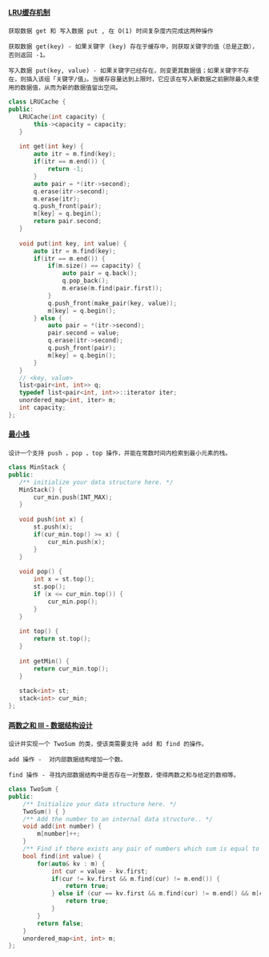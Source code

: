  
 #### [LRU缓存机制](https://leetcode-cn.com/problems/lru-cache/)
 
`获取数据 get 和 写入数据 put , 在 O(1) 时间复杂度内完成这两种操作` 
 
`获取数据 get(key) - 如果关键字 (key) 存在于缓存中，则获取关键字的值（总是正数），否则返回 -1。`
 
`写入数据 put(key, value) - 如果关键字已经存在，则变更其数据值；如果关键字不存在，则插入该组「关键字/值」。当缓存容量达到上限时，它应该在写入新数据之前删除最久未使用的数据值，从而为新的数据值留出空间。`
 
 ```cpp
class LRUCache {
public:
    LRUCache(int capacity) {
        this->capacity = capacity;
    }
    
    int get(int key) {
        auto itr = m.find(key);
        if(itr == m.end()) {
            return -1;
        }
        auto pair = *(itr->second);
        q.erase(itr->second);
        m.erase(itr);
        q.push_front(pair);
        m[key] = q.begin();
        return pair.second;
    }
    
    void put(int key, int value) {
        auto itr = m.find(key);
        if(itr == m.end()) {
            if(m.size() == capacity) {
                auto pair = q.back();
                q.pop_back();
                m.erase(m.find(pair.first));
            }
            q.push_front(make_pair(key, value));
            m[key] = q.begin();
        } else {
            auto pair = *(itr->second);
            pair.second = value;
            q.erase(itr->second);
            q.push_front(pair);
            m[key] = q.begin();
        }
    }
    // <key, value>
    list<pair<int, int>> q;
    typedef list<pair<int, int>>::iterator iter;
    unordered_map<int, iter> m;
    int capacity;
};
 
 ```
 
 #### [最小栈](https://leetcode-cn.com/problems/min-stack/)
 
 `设计一个支持 push ，pop ，top 操作，并能在常数时间内检索到最小元素的栈。`
 
 ```cpp
 class MinStack {
public:
    /** initialize your data structure here. */
    MinStack() {
        cur_min.push(INT_MAX);
    }
    
    void push(int x) {
        st.push(x);
        if(cur_min.top() >= x) {
            cur_min.push(x);
        }
    }
    
    void pop() {
        int x = st.top();
        st.pop();
        if (x <= cur_min.top()) {
            cur_min.pop();
        }
    }
    
    int top() {
        return st.top();
    }
    
    int getMin() {
        return cur_min.top();
    }
    
    stack<int> st;
    stack<int> cur_min;
};

 ```

#### [两数之和 III - 数据结构设计](https://leetcode-cn.com/problems/two-sum-iii-data-structure-design/)

`设计并实现一个 TwoSum 的类，使该类需要支持 add 和 find 的操作。`

`add 操作 -  对内部数据结构增加一个数。`

`find 操作 - 寻找内部数据结构中是否存在一对整数，使得两数之和与给定的数相等。`

```cpp
class TwoSum {
public:
    /** Initialize your data structure here. */
    TwoSum() { }
    /** Add the number to an internal data structure.. */
    void add(int number) {
        m[number]++;
    }
    /** Find if there exists any pair of numbers which sum is equal to the value. */
    bool find(int value) {
        for(auto& kv : m) {
            int cur = value - kv.first;
            if(cur != kv.first && m.find(cur) != m.end()) {
                return true;
            } else if (cur == kv.first && m.find(cur) != m.end() && m[cur] > 1) {
                return true;
            }
        }
        return false;
    }
    unordered_map<int, int> m;
};

```
